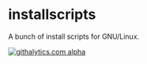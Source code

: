 installscripts
==============

A bunch of install scripts for GNU/Linux.


[![githalytics.com alpha](https://cruel-carlota.pagodabox.com/47b7df44ac013895122dda843cbef0a4 "githalytics.com")](http://githalytics.com/dandonmesvak/installscripts)


